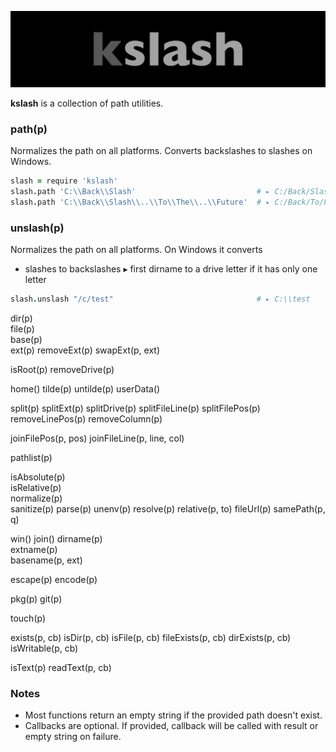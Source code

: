 
![kslash](kslash.png)

**kslash** is a collection of path utilities.

### path(p) 

Normalizes the path on all platforms.
Converts backslashes to slashes on Windows.

```coffeescript
slash = require 'kslash'
slash.path 'C:\\Back\\Slash'                           # ▸ C:/Back/Slash
slash.path 'C:\\Back\\Slash\\..\\To\\The\\..\\Future'  # ▸ C:/Back/To/Future
```

### unslash(p)

Normalizes the path on all platforms.
On Windows it converts
- slashes to backslashes
▸ first dirname to a drive letter if it has only one letter

```coffeescript
slash.unslash "/c/test"                                # ▸ C:\\test
```

dir(p)   
file(p)   
base(p)   
ext(p) 
removeExt(p) 
swapExt(p, ext)

isRoot(p) 
removeDrive(p) 

home()
tilde(p) 
untilde(p) 
userData()

split(p)
splitExt(p) 
splitDrive(p) 
splitFileLine(p) 
splitFilePos(p) 
removeLinePos(p) 
removeColumn(p) 

joinFilePos(p, pos) 
joinFileLine(p, line, col) 

pathlist(p) 

isAbsolute(p)   
isRelative(p)   
normalize(p)   
sanitize(p)
parse(p)
unenv(p) 
resolve(p) 
relative(p, to) 
fileUrl(p) 
samePath(p, q) 

win()
join()
dirname(p)   
extname(p)   
basename(p, ext) 

escape(p) 
encode(p) 

pkg(p) 
git(p) 

touch(p) 

exists(p, cb) 
isDir(p, cb) 
isFile(p, cb) 
fileExists(p, cb) 
dirExists(p, cb) 
isWritable(p, cb) 

isText(p) 
readText(p, cb) 

### Notes

- Most functions return an empty string if the provided path doesn't exist.
- Callbacks are optional. If provided, callback will be called with result or empty string on failure.
